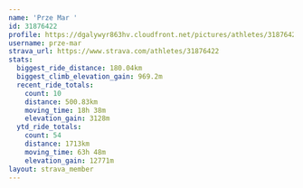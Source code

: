 ```yaml
---
name: 'Prze Mar '
id: 31876422
profile: https://dgalywyr863hv.cloudfront.net/pictures/athletes/31876422/22548952/6/large.jpg
username: prze-mar
strava_url: https://www.strava.com/athletes/31876422
stats:
  biggest_ride_distance: 180.04km
  biggest_climb_elevation_gain: 969.2m
  recent_ride_totals:
    count: 10
    distance: 500.83km
    moving_time: 18h 38m
    elevation_gain: 3128m
  ytd_ride_totals:
    count: 54
    distance: 1713km
    moving_time: 63h 48m
    elevation_gain: 12771m
layout: strava_member
--- 
```

